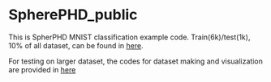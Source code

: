 SpherePHD_public
===============
This is SpherPHD MNIST classification example code. 
Train(6k)/test(1k), 10% of all dataset, can be found in [here](https://drive.google.com/drive/folders/1rvvedIZ8H0Qw4iYqmGyeR_X4QKCMppmJ?usp=sharing). 

For testing on larger dataset, the codes for dataset making and visualization are provided in [here](https://drive.google.com/open?id=1ZVx8E33d8z1_feBkMQ-UB_I2ogWO6jc3)

